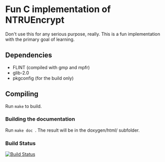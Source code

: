 # Fun C implementation of NTRUEncrypt

Don't use this for any serious purpose, really. This is a fun
implementation with the primary goal of learning.

## Dependencies

* FLINT (compiled with gmp and mpfr)
* glib-2.0
* pkgconfig (for the build only)

## Compiling

Run ```make``` to build.

### Building the documentation

Run ```make doc ```. The result will be in the doxygen/html/ subfolder.

### Build Status
[![Build Status](https://travis-ci.org/hasufell/pqc.png)](https://travis-ci.org/hasufell/pqc)

